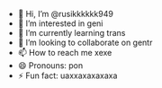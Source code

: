 - 👋 Hi, I’m @rusikkkkkk949
- 👀 I’m interested in geni
- 🌱 I’m currently learning trans
- 💞️ I’m looking to collaborate on gentr
- 📫 How to reach me xexe
- 😄 Pronouns: pon
- ⚡ Fun fact: uaxxaxaxaxaxa

<!---
rusikkkkkk949/rusikkkkkk949 is a ✨ special ✨ repository because its `README.md` (this file) appears on your GitHub profile.
You can click the Preview link to take a look at your changes.
--->
